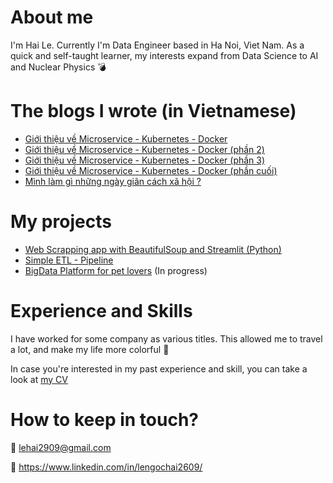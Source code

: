 

# About me

I'm Hai Le. Currently I'm Data Engineer based in Ha Noi, Viet Nam. As a quick and self-taught learner, my interests expand from Data Science to AI and Nuclear Physics 	:bomb:


# The blogs I wrote (in Vietnamese)

- [Giới thiệu về Microservice - Kubernetes - Docker](https://lehai2909.github.io/blogs/microservice-kubernetes-docker-p1.html)
- [Giới thiệu về Microservice - Kubernetes - Docker (phần 2)](https://lehai2909.github.io/blogs/microservice-kubernetes-docker-p2.html)
- [Giới thiệu về Microservice - Kubernetes - Docker (phần 3)](https://lehai2909.github.io/blogs/microservice-kubernetes-docker-p3.html)
- [Giới thiệu về Microservice - Kubernetes - Docker (phần cuối)](https://lehai2909.github.io/blogs/microservice-kubernetes-docker-p4.html)
- [Mình làm gì những ngày giãn cách xã hội ?](https://lehai2909.github.io/blogs/tiktok-28-07-2021.html)

# My projects

- [Web Scrapping app with BeautifulSoup and Streamlit (Python)](https://github.com/lehai2909/learn-web-scraping)
- [Simple ETL - Pipeline](https://github.com/lehai2909/ETL-Pipeline)
- [BigData Platform for pet lovers](https://github.com/lehai2909/Bigdata_platform) (In progress)


# Experience and Skills

I have worked for some company as various titles. This allowed me to travel a lot, and make my life more colorful :rainbow:

In case you're interested in my past experience and skill, you can take a look at [my CV](https://drive.google.com/file/d/1IA-8lxUMo0NmZkeElWgpT5-Ve7rovy9T/view?usp=sharing)


# How to keep in touch?
:email: lehai2909@gmail.com

:link: https://www.linkedin.com/in/lengochai2609/


